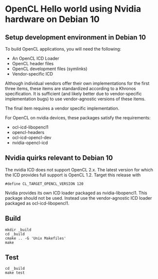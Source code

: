 # OpenCL Hello world using Nvidia hardware on Debian 10

## Setup development environment in Debian 10
To build OpenCL applications, you will need the following:
* An OpenCL ICD Loader
* OpenCL header files
* OpenCL development files (symlinks)
* Vendor-specific ICD

Although individual vendors offer their own implementations for the first three items,
these items are standardized according to a Khronos specification. It is sufficient
(and likely better due to vendor-specific implementation bugs) to use vendor-agnostic
versions of these items.

The final item requires a vendor specific implementation.

For OpenCL on nvidia devices, these packages satisfy the requirements:
* ocl-icd-libopencl1
* opencl-headers
* ocl-icd-opencl-dev
* nvidia-opencl-icd

## Nvidia quirks relevant to Debian 10
The nvidia ICD does not support OpenCL 2.x. The latest version for which the ICD
provides full support is OpenCL 1.2. Target this release with

```
#define CL_TARGET_OPENCL_VERSION 120
```

Nvidia provides its own ICD loader packaged as nvidia-libopencl1. This package
should not be used. Instead use the vendor-agnostic ICD loader packaged as ocl-icd-libopencl1.

## Build

```
mkdir _build
cd _build
cmake .. -G 'Unix Makefiles'
make
```

## Test

```
cd _build
make test
```

